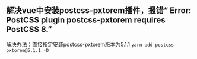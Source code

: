 ## 解决vue中安装postcss-pxtorem插件，报错“ Error: PostCSS plugin postcss-pxtorem requires PostCSS 8.”

解决办法：直接指定安装postcss-pxtorem版本为5.1.1 
`yarn add postcss-pxtorem@5.1.1 -D`